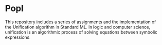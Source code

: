 # Popl
This repository includes a series of assignments and the implementation of the Unification algorithm in Standard ML. In logic and computer science, unification is an algorithmic process of solving equations between symbolic expressions. 
